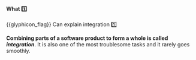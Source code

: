 <div id="title">

#### What :one:

</div>

<span id="prereqs"></span>

<span id="outcomes">{{glyphicon_flag}} Can explain integration :one:</span>

<div id="body">

**Combining parts of a software product to form a whole is called _integration_**. It is also one of the most troublesome tasks and it rarely goes smoothly.

</div>

<div id="extras">
</div>